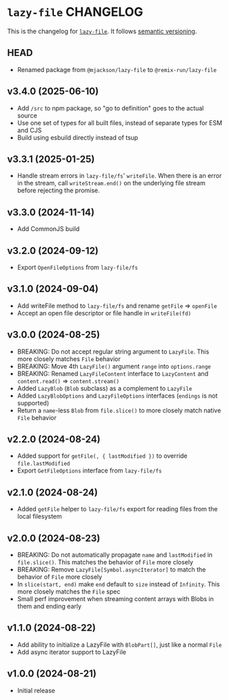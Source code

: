 # `lazy-file` CHANGELOG

This is the changelog for [`lazy-file`](https://github.com/remix-run/remix/tree/v3/packages/lazy-file). It follows [semantic versioning](https://semver.org/).

## HEAD

- Renamed package from `@mjackson/lazy-file` to `@remix-run/lazy-file`

## v3.4.0 (2025-06-10)

- Add `/src` to npm package, so "go to definition" goes to the actual source
- Use one set of types for all built files, instead of separate types for ESM and CJS
- Build using esbuild directly instead of tsup

## v3.3.1 (2025-01-25)

- Handle stream errors in `lazy-file/fs`' `writeFile`. When there is an error in the stream, call `writeStream.end()` on the underlying file stream before rejecting the promise.

## v3.3.0 (2024-11-14)

- Add CommonJS build

## v3.2.0 (2024-09-12)

- Export `OpenFileOptions` from `lazy-file/fs`

## v3.1.0 (2024-09-04)

- Add writeFile method to `lazy-file/fs` and rename `getFile` => `openFile`
- Accept an open file descriptor or file handle in `writeFile(fd)`

## v3.0.0 (2024-08-25)

- BREAKING: Do not accept regular string argument to `LazyFile`. This more closely matches `File` behavior
- BREAKING: Move 4th `LazyFile()` argument `range` into `options.range`
- BREAKING: Renamed `LazyFileContent` interface to `LazyContent` and `content.read()` => `content.stream()`
- Added `LazyBlob` (`Blob` subclass) as a complement to `LazyFile`
- Added `LazyBlobOptions` and `LazyFileOptions` interfaces (`endings` is not supported)
- Return a `name`-less `Blob` from `file.slice()` to more closely match native `File` behavior

## v2.2.0 (2024-08-24)

- Added support for `getFile(, { lastModified })` to override `file.lastModified`
- Export `GetFileOptions` interface from `lazy-file/fs`

## v2.1.0 (2024-08-24)

- Added `getFile` helper to `lazy-file/fs` export for reading files from the local filesystem

## v2.0.0 (2024-08-23)

- BREAKING: Do not automatically propagate `name` and `lastModified` in `file.slice()`. This matches the behavior of `File` more closely
- BREAKING: Remove `LazyFile[Symbol.asyncIterator]` to match the behavior of `File` more closely
- In `slice(start, end)` make `end` default to `size` instead of `Infinity`. This more closely matches the `File` spec
- Small perf improvement when streaming content arrays with Blobs in them and ending early

## v1.1.0 (2024-08-22)

- Add ability to initialize a LazyFile with `BlobPart[]`, just like a normal `File`
- Add async iterator support to LazyFile

## v1.0.0 (2024-08-21)

- Initial release
